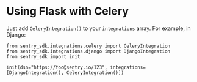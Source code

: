 # Using Flask with Celery

Just add ``CeleryIntegration()`` to your ``integrations`` array. For example, in Django:

    from sentry_sdk.integrations.celery import CeleryIntegration
    from sentry_sdk.integrations.django import DjangoIntegration
    from sentry_sdk import init

    init(dsn="https://foo@sentry.io/123", integrations=[DjangoIntegration(), CeleryIntegration()])
